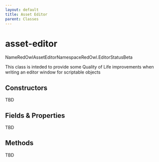 ```yaml
---
layout: default
title: Asset Editor
parent: Classes
---
```


# asset-editor

NameRedOwlAssetEditorNamespaceRedOwl.EditorStatusBeta

This class is inteded to provide some Quality of Life improvements when writing an editor window for scriptable objects

## Constructors

TBD

## Fields & Properties

TBD

## Methods

TBD

